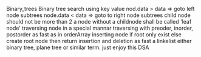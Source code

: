 Binary_trees
Binary tree search using key value
nod.data > data => goto left node subtrees
node.data < data => goto to right node subtrees
child node should not be more than 2
a node without a childnode shall be called 'leaf node'
traversing node in a special mannar
traversing with preoder, inorder, postorder as fast as in orderArray
inserting node if root only exist else create root node then return
insertion and deletion as fast a linkelist
either binary tree, plane tree or similar term. 
just enjoy this DSA
